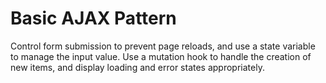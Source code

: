 # Basic AJAX Pattern

Control form submission to prevent page reloads, and use a state variable to manage the input value. Use a mutation hook to handle the creation of new items, and display loading and error states appropriately.
